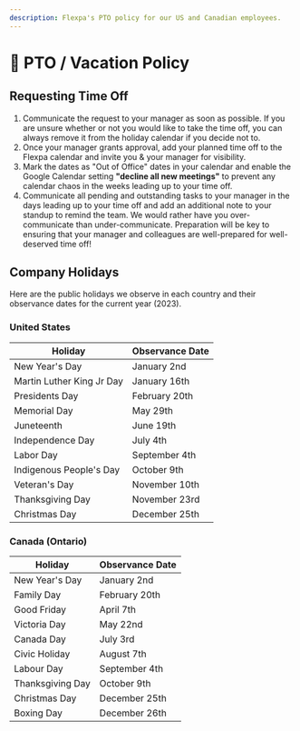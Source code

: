 ```yaml
---
description: Flexpa's PTO policy for our US and Canadian employees.
---
```


# 🌴 PTO / Vacation Policy

## Requesting Time Off

1. Communicate the request to your manager as soon as possible. If you are unsure whether or not you would like to take the time off, you can always remove it from the holiday calendar if you decide not to.&#x20;
2. Once your manager grants approval, add your planned time off to the Flexpa calendar and invite you & your manager for visibility.&#x20;
3. Mark the dates as "Out of Office" dates in your calendar and enable the Google Calendar setting **"decline all new meetings"** to prevent any calendar chaos in the weeks leading up to your time off.&#x20;
4. Communicate all pending and outstanding tasks to your manager in the days leading up to your time off and add an additional note to your standup to remind the team. We would rather have you over-communicate than under-communicate. Preparation will be key to ensuring that your manager and colleagues are well-prepared for well-deserved time off!&#x20;

## Company Holidays

Here are the public holidays we observe in each country and their observance dates for the current year (2023).

### United States

| Holiday                   | Observance Date  |
| ------------------------- | ---------------- |
| New Year's Day            | January 2nd      |
| Martin Luther King Jr Day | January 16th     |
| Presidents Day            | February 20th    |
| Memorial Day              | May 29th         |
| Juneteenth                | June 19th        |
| Independence Day          | July 4th         |
| Labor Day                 | September 4th    |
| Indigenous People's Day   | October 9th      |
| Veteran's Day             | November 10th    |
| Thanksgiving Day          | November 23rd    |
| Christmas Day             | December 25th    |

### Canada (Ontario)

| Holiday          | Observance Date  |
| ---------------- | ---------------- |
| New Year's Day   | January 2nd      |
| Family Day       | February 20th    |
| Good Friday      | April 7th        |
| Victoria Day     | May 22nd         |
| Canada Day       | July 3rd         |
| Civic Holiday    | August 7th       |
| Labour Day       | September 4th    |
| Thanksgiving Day | October 9th      |
| Christmas Day    | December 25th    |
| Boxing Day       | December 26th    |


